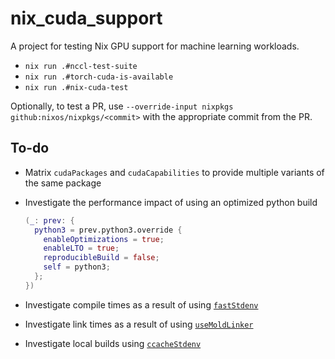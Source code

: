 # nix_cuda_support

A project for testing Nix GPU support for machine learning workloads.

- `nix run .#nccl-test-suite`
- `nix run .#torch-cuda-is-available`
- `nix run .#nix-cuda-test`

Optionally, to test a PR, use `--override-input nixpkgs github:nixos/nixpkgs/<commit>` with the appropriate commit from the PR.

## To-do

- Matrix `cudaPackages` and `cudaCapabilities` to provide multiple variants of the same package

- Investigate the performance impact of using an optimized python build

  ```nix
  (_: prev: {
    python3 = prev.python3.override {
      enableOptimizations = true;
      enableLTO = true;
      reproducibleBuild = false;
      self = python3;
    };
  })
  ```

- Investigate compile times as a result of using [`fastStdenv`](https://nixos.wiki/wiki/C#Faster_GCC_compiler)

- Investigate link times as a result of using [`useMoldLinker`](https://github.com/NixOS/nixpkgs/blob/dbb569b8539424ed7d757bc080adb902ba84a086/pkgs/stdenv/adapters.nix#L192)

- Investigate local builds using [`ccacheStdenv`](https://nixos.wiki/wiki/CCache)
